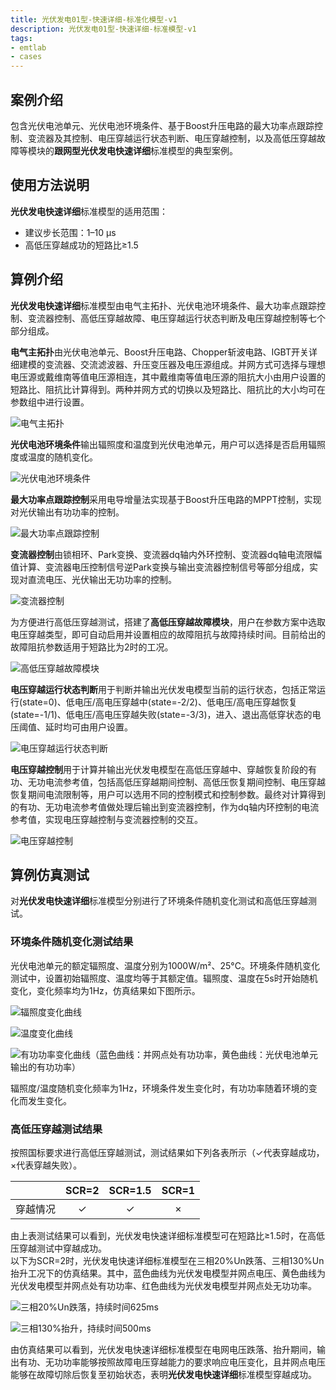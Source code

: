 ```yaml
---
title: 光伏发电01型-快速详细-标准化模型-v1
description: 光伏发电01型-快速详细-标准模型-v1
tags:
- emtlab
- cases
---
```



## 案例介绍

包含光伏电池单元、光伏电池环境条件、基于Boost升压电路的最大功率点跟踪控制、变流器及其控制、电压穿越运行状态判断、电压穿越控制，以及高低压穿越故障等模块的**跟网型光伏发电快速详细**标准模型的典型案例。

## 使用方法说明

**光伏发电快速详细**标准模型的适用范围：  
   + 建议步长范围：1–10 μs  
   + 高低压穿越成功的短路比≥1.5  

  
## 算例介绍

**光伏发电快速详细**标准模型由电气主拓扑、光伏电池环境条件、最大功率点跟踪控制、变流器控制、高低压穿越故障、电压穿越运行状态判断及电压穿越控制等七个部分组成。  

**电气主拓扑**由光伏电池单元、Boost升压电路、Chopper斩波电路、IGBT开关详细建模的变流器、交流滤波器、升压变压器及电压源组成。并网方式可选择与理想电压源或戴维南等值电压源相连，其中戴维南等值电压源的阻抗大小由用户设置的短路比、阻抗比计算得到。两种并网方式的切换以及短路比、阻抗比的大小均可在参数组中进行设置。  

  ![电气主拓扑](./pvs_01-fdm-std-main.png "电气主拓扑")


**光伏电池环境条件**输出辐照度和温度到光伏电池单元，用户可以选择是否启用辐照度或温度的随机变化。  

![光伏电池环境条件](./pvs_01-fdm-std-environment.png "光伏电池环境条件")


**最大功率点跟踪控制**采用电导增量法实现基于Boost升压电路的MPPT控制，实现对光伏输出有功功率的控制。  

![最大功率点跟踪控制](./pvs_01-fdm-std-mppt.png "最大功率点跟踪控制")


**变流器控制**由锁相环、Park变换、变流器dq轴内外环控制、变流器dq轴电流限幅值计算、变流器电压控制信号逆Park变换与输出变流器控制信号等部分组成，实现对直流电压、光伏输出无功功率的控制。  

![变流器控制](./pvs_01-fdm-std-vsc.png "变流器控制")



为方便进行高低压穿越测试，搭建了**高低压穿越故障模块**，用户在参数方案中选取电压穿越类型，即可自动启用并设置相应的故障阻抗与故障持续时间。目前给出的故障阻抗参数适用于短路比为2时的工况。  

![高低压穿越故障模块](./pvs_01-fdm-std-vrtfault.png "高低压穿越故障模块")



**电压穿越运行状态判断**用于判断并输出光伏发电模型当前的运行状态，包括正常运行(state=0)、低电压/高电压穿越中(state=-2/2)、低电压/高电压穿越恢复(state=-1/1)、低电压/高电压穿越失败(state=-3/3)，进入、退出高低穿状态的电压阈值、延时均可由用户设置。  

![电压穿越运行状态判断](./pvs_01-fdm-std-vrtstate.png "电压穿越运行状态判断")



**电压穿越控制**用于计算并输出光伏发电模型在高低压穿越中、穿越恢复阶段的有功、无功电流参考值，包括高低压穿越期间控制、高低压恢复期间控制、电压穿越恢复期间电流限制等，用户可以选用不同的控制模式和控制参数。最终对计算得到的有功、无功电流参考值做处理后输出到变流器控制，作为dq轴内环控制的电流参考值，实现电压穿越控制与变流器控制的交互。  


![电压穿越控制](./pvs_01-fdm-std-vrtcontrol.png "电压穿越控制")

  
## 算例仿真测试

对**光伏发电快速详细**标准模型分别进行了环境条件随机变化测试和高低压穿越测试。

### 环境条件随机变化测试结果
光伏电池单元的额定辐照度、温度分别为1000W/m²、25°C。环境条件随机变化测试中，设置初始辐照度、温度均等于其额定值。辐照度、温度在5s时开始随机变化，变化频率均为1Hz，仿真结果如下图所示。  

![辐照度变化曲线](./pvs-01-fdm-std-envresults-G.png "辐照度变化曲线")  

![温度变化曲线](./pvs-01-fdm-std-envresults-T.png "温度变化曲线")  

![有功功率变化曲线（蓝色曲线：并网点处有功功率，黄色曲线：光伏电池单元输出的有功功率）](./pvs-01-fdm-std-envresults-P.png "有功功率变化曲线")

辐照度/温度随机变化频率为1Hz，环境条件发生变化时，有功功率随着环境的变化而发生变化。  

### 高低压穿越测试结果
按照国标要求进行高低压穿越测试，测试结果如下列各表所示（✓代表穿越成功，×代表穿越失败）。  

|          |  SCR=2  |  SCR=1.5  |  SCR=1  |
|:--------:|:-------:|:---------:|:-------:|
|  穿越情况 |    ✓    |    ✓     |   ×     |  

由上表测试结果可以看到，光伏发电快速详细标准模型可在短路比≥1.5时，在高低压穿越测试中穿越成功。  
以下为SCR=2时，光伏发电快速详细标准模型在三相20%Un跌落、三相130%Un抬升工况下的仿真结果。其中，蓝色曲线为光伏发电模型并网点电压、黄色曲线为光伏发电模型并网点处有功功率、红色曲线为光伏发电模型并网点处无功功率。  

![三相20%Un跌落，持续时间625ms](./pvs_01-fdm-std-lvrt.png "三相20%Un跌落，持续时间625ms")  

![三相130%抬升，持续时间500ms](./pvs_01-fdm-std-hvrt.png "三相130%抬升，持续时间500ms")  

由仿真结果可以看到，光伏发电快速详细标准模型在电网电压跌落、抬升期间，输出有功、无功功率能够按照故障电压穿越能力的要求响应电压变化，且并网点电压能够在故障切除后恢复至初始状态，表明**光伏发电快速详细**标准模型穿越成功。

<!-- 
## 附：修改及调试日志

+ 20250227-0228 参考PSCAD-PV_generic_example模型，基于CloudPSS平台光伏详细化模型，搭建光伏发电01型-快速详细-标准模型
+ 20250303 调试boost电路，替换boost电路、VSC电路为平台封装模块
+ 20250304 参考Simulink光伏发电系统模型，搭建基于boost升压电路的电导增量法MPPT控制
+ 20250305 参考Simulink光伏发电系统模型，建立基值系统，修改变流器控制变量与参数为标幺值
+ 20250307 整理参数，参数标准化，模型布局标准化
+ 20250314 继续整理参数，参数标准化，模型布局标准化
+ 20250317 调试参数基值系统
+ 20250318 参考CloudPSS风机标准化模型重新调整变流器控制模块基值系统和PI参数，解决光伏发电系统只能在特定光伏阵列参数下正常运行的问题
+ 20250319 优化模型布局，标准化输出通道
    + 增加升压变压器
    + 调试、优化电路中电感、电容值
+ 20250320 
    + 增加是否启用辐照度、温度随机变化的标志位
    + 给出交流滤波器参数计算说明
+ 20250321 引出变流器交流侧电压基准参数
+ 20250325 提供光伏直接与理想电压源相连，经线路阻抗与理想电压源相连两种并网方式
+ 20250326 在变流器控制中加入定无功控制，在直流侧加入直流Chopper斩波电路
+ 20250327 将高压基准由33kV调整为10kV
+ 20250403 优化线路中滤波电感、交流滤波器参数
+ 20250407 在变流器控制外环控制中加入由滤波电容计算的电压补偿
+ 20250408 在变流器控制中加入动态电流限幅环节
+ 20250409 将经线路阻抗与理想电压源相连的并网方式改为接戴维南等值电压源，戴维南等值电压源的阻抗同样由给定的短路比、阻抗比计算得到。修改后可实现光伏发电模型采用定无功控制时，并网点电压在低短路比下也在1p.u.附近。
+ 20250327-20250410 调试优化电压穿越运行状态判断、电压穿越控制模块，以及相关参数
+ 20250417-20250418 对光伏发电快速详细标准模型进行标准化、规范化处理
+ 20250424 整理优化模型参数组、变量名称
+ 20250521 完善电压穿越相关控制参数组的标准化命名 
-->
